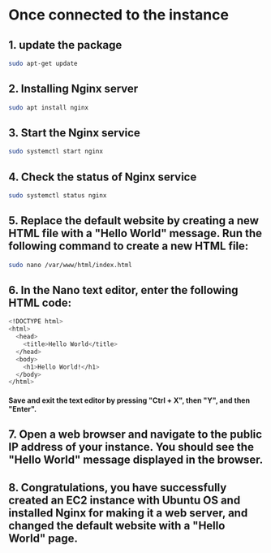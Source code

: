 
# Once connected to the instance

## 1. update the package

```bash
sudo apt-get update
```

## 2. Installing Nginx server


```bash
sudo apt install nginx
```

## 3. Start the Nginx service 

```bash
sudo systemctl start nginx
```

## 4. Check the status of Nginx service

```bash
sudo systemctl status nginx
```

## 5. Replace the default website by creating a new HTML file with a "Hello World" message. Run the following command to create a new HTML file: 

```bash
sudo nano /var/www/html/index.html 
```

## 6.	In the Nano text editor, enter the following HTML code:

```bash
<!DOCTYPE html>
<html>
  <head>
    <title>Hello World</title>
  </head>
  <body>
    <h1>Hello World!</h1>
  </body>
</html>
```

#### Save and exit the text editor by pressing "Ctrl + X", then "Y", and then "Enter".

## 7. Open a web browser and navigate to the public IP address of your instance. You should see the "Hello World" message displayed in the browser.

## 8. Congratulations, you have successfully created an EC2 instance with Ubuntu OS and installed Nginx for making it a web server, and changed the default website with a "Hello World" page.



